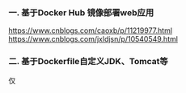 ### 一. 基于Docker Hub 镜像部署web应用
https://www.cnblogs.com/caoxb/p/11219977.html
https://www.cnblogs.com/jxldjsn/p/10540549.html

### 二. 基于Dockerfile自定义JDK、Tomcat等
仅